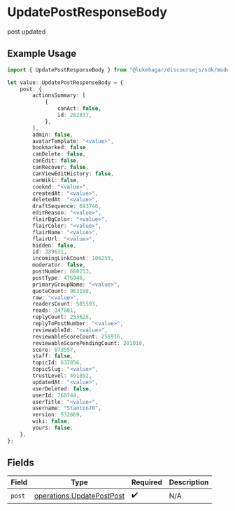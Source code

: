# UpdatePostResponseBody

post updated

## Example Usage

```typescript
import { UpdatePostResponseBody } from "@lukehagar/discoursejs/sdk/models/operations";

let value: UpdatePostResponseBody = {
    post: {
        actionsSummary: [
            {
                canAct: false,
                id: 282837,
            },
        ],
        admin: false,
        avatarTemplate: "<value>",
        bookmarked: false,
        canDelete: false,
        canEdit: false,
        canRecover: false,
        canViewEditHistory: false,
        canWiki: false,
        cooked: "<value>",
        createdAt: "<value>",
        deletedAt: "<value>",
        draftSequence: 693746,
        editReason: "<value>",
        flairBgColor: "<value>",
        flairColor: "<value>",
        flairName: "<value>",
        flairUrl: "<value>",
        hidden: false,
        id: 339631,
        incomingLinkCount: 106255,
        moderator: false,
        postNumber: 600213,
        postType: 476946,
        primaryGroupName: "<value>",
        quoteCount: 963198,
        raw: "<value>",
        readersCount: 585593,
        reads: 147801,
        replyCount: 253625,
        replyToPostNumber: "<value>",
        reviewableId: "<value>",
        reviewableScoreCount: 256916,
        reviewableScorePendingCount: 201010,
        score: 873557,
        staff: false,
        topicId: 637856,
        topicSlug: "<value>",
        trustLevel: 491892,
        updatedAt: "<value>",
        userDeleted: false,
        userId: 760744,
        userTitle: "<value>",
        username: "Stanton70",
        version: 532669,
        wiki: false,
        yours: false,
    },
};
```

## Fields

| Field                                                                         | Type                                                                          | Required                                                                      | Description                                                                   |
| ----------------------------------------------------------------------------- | ----------------------------------------------------------------------------- | ----------------------------------------------------------------------------- | ----------------------------------------------------------------------------- |
| `post`                                                                        | [operations.UpdatePostPost](../../../sdk/models/operations/updatepostpost.md) | :heavy_check_mark:                                                            | N/A                                                                           |